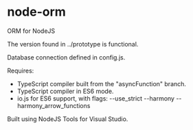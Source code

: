 # node-orm
ORM for NodeJS

The version found in ../prototype is functional.

Database connection defined in config.js.

Requires:

* TypeScript compiler built from the "asyncFunction" branch.
* TypeScript compiler in ES6 mode.
* io.js for ES6 support, with flags: --use_strict --harmony  --harmony_arrow_functions


Built using NodeJS Tools for Visual Studio.

